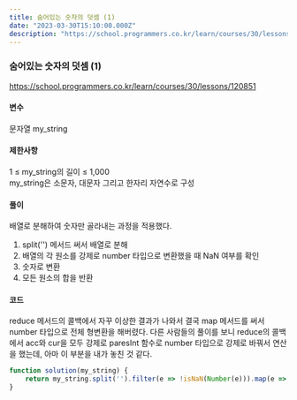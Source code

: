 ```yaml
---
title: 숨어있는 숫자의 덧셈 (1)
date: "2023-03-30T15:10:00.000Z"
description: "https://school.programmers.co.kr/learn/courses/30/lessons/120851"
---
```

### 숨어있는 숫자의 덧셈 (1)    
https://school.programmers.co.kr/learn/courses/30/lessons/120851    
    
#### 변수    
문자열 my_string    
    
#### 제한사항    
1 ≤ my_string의 길이 ≤ 1,000    
my_string은 소문자, 대문자 그리고 한자리 자연수로 구성    
    
#### 풀이    
배열로 분해하여 숫자만 골라내는 과정을 적용했다.    
1. split('') 메서드 써서 배열로 분해    
2. 배열의 각 원소를 강제로 number 타입으로 변환했을 때 NaN 여부를 확인    
3. 숫자로 변환    
4. 모든 원소의 합을 반환    
    
#### 코드    
reduce 메서드의 콜백에서 자꾸 이상한 결과가 나와서 결국 map 메서드를 써서 number 타입으로 전체 형변환을 해버렸다. 다른 사람들의 풀이를 보니 reduce의 콜백에서 acc와 cur을 모두 강제로 paresInt 함수로 number 타입으로 강제로 바꿔서 연산을 했는데, 아마 이 부분을 내가 놓친 것 같다.    
```JavaScript
function solution(my_string) {
    return my_string.split('').filter(e => !isNaN(Number(e))).map(e => e = Number(e)).reduce((acc, cur) => acc + cur, 0);
}
```